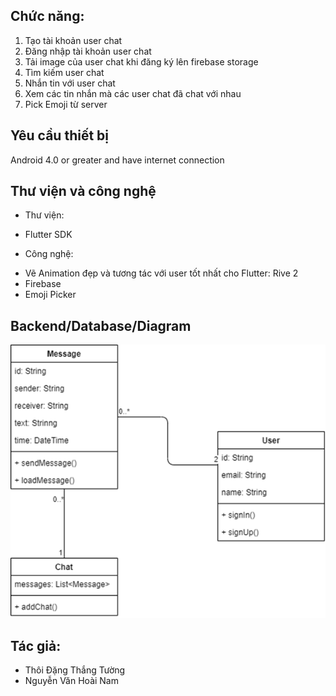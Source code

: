 ## Chức năng:
1. Tạo tài khoản user chat
2. Đăng nhập tài khoản user chat
3. Tải image của user chat khi đăng ký lên firebase storage
4. Tìm kiếm user chat
5. Nhắn tin với user chat
6. Xem các tin nhắn mà các user chat đã chat với nhau
7. Pick Emoji từ server
## Yêu cầu thiết bị
Android 4.0 or greater and have internet connection
## Thư viện và công nghệ
* Thư viện:
+ Flutter SDK
* Công nghệ:
+ Vẽ Animation đẹp và tương tác với user tốt nhất cho Flutter: Rive 2
+ Firebase
+ Emoji Picker
## Backend/Database/Diagram
![alt text](https://github.com/win-wall/Awesome-chat/blob/main/database.png)
## Tác giả:
+ Thôi Đặng Thắng Tường
+ Nguyễn Văn Hoài Nam

